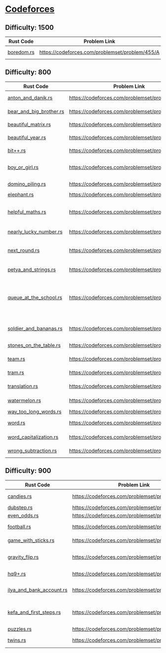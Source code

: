 # [Codeforces](https://codeforces.com/)
## Difficulty: 1500
| Rust Code | Problem Link | Tags |
| --------- | ------------ | ---- |
| [boredom.rs](src/archive/1500/boredom.rs) | https://codeforces.com/problemset/problem/455/A | `dp`, `*1500` |

## Difficulty: 800
| Rust Code | Problem Link | Tags |
| --------- | ------------ | ---- |
| [anton_and_danik.rs](src/archive/800/anton_and_danik.rs) | https://codeforces.com/problemset/problem/734/A | `implementation`, `strings`, `*800` |
| [bear_and_big_brother.rs](src/archive/800/bear_and_big_brother.rs) | https://codeforces.com/problemset/problem/791/A | `implementation`, `*800` |
| [beautiful_matrix.rs](src/archive/800/beautiful_matrix.rs) | https://codeforces.com/problemset/problem/263/A | `implementation`, `*800` |
| [beautiful_year.rs](src/archive/800/beautiful_year.rs) | https://codeforces.com/problemset/problem/271/A | `brute force`, `*800` |
| [bit++.rs](src/archive/800/bit++.rs) | https://codeforces.com/problemset/problem/282/A | `implementation`, `*800` |
| [boy_or_girl.rs](src/archive/800/boy_or_girl.rs) | https://codeforces.com/problemset/problem/236/A | `brute force`, `implementation`, `strings`, `*800` |
| [domino_piling.rs](src/archive/800/domino_piling.rs) | https://codeforces.com/problemset/problem/50/A | `greedy`, `math`, `*800` |
| [elephant.rs](src/archive/800/elephant.rs) | https://codeforces.com/problemset/problem/617/A | `math`, `*800` |
| [helpful_maths.rs](src/archive/800/helpful_maths.rs) | https://codeforces.com/problemset/problem/339/A | `greedy`, `implementation`, `sortings`, `strings`, `*800` |
| [nearly_lucky_number.rs](src/archive/800/nearly_lucky_number.rs) | https://codeforces.com/problemset/problem/110/A | `implementation`, `*800` |
| [next_round.rs](src/archive/800/next_round.rs) | https://codeforces.com/problemset/problem/158/A | `*special problem`, `implementation`, `*800` |
| [petya_and_strings.rs](src/archive/800/petya_and_strings.rs) | https://codeforces.com/problemset/problem/112/A | `implementation`, `strings`, `*800` |
| [queue_at_the_school.rs](src/archive/800/queue_at_the_school.rs) | https://codeforces.com/problemset/problem/266/B | `constructive algorithms`, `graph matchings`, `implementation`, `shortest paths`, `*800` |
| [soldier_and_bananas.rs](src/archive/800/soldier_and_bananas.rs) | https://codeforces.com/problemset/problem/546/A | `brute force`, `implementation`, `math`, `*800` |
| [stones_on_the_table.rs](src/archive/800/stones_on_the_table.rs) | https://codeforces.com/problemset/problem/266/A | `implementation`, `*800` |
| [team.rs](src/archive/800/team.rs) | https://codeforces.com/problemset/problem/231/A | `brute force`, `greedy`, `*800` |
| [tram.rs](src/archive/800/tram.rs) | https://codeforces.com/problemset/problem/116/A | `implementation`, `*800` |
| [translation.rs](src/archive/800/translation.rs) | https://codeforces.com/problemset/problem/41/A | `implementation`, `strings`, `*800` |
| [watermelon.rs](src/archive/800/watermelon.rs) | https://codeforces.com/problemset/problem/4/A | `brute force`, `math`, `*800` |
| [way_too_long_words.rs](src/archive/800/way_too_long_words.rs) | https://codeforces.com/problemset/problem/71/A | `strings`, `*800` |
| [word.rs](src/archive/800/word.rs) | https://codeforces.com/problemset/problem/59/A | `implementation`, `strings`, `*800` |
| [word_capitalization.rs](src/archive/800/word_capitalization.rs) | https://codeforces.com/problemset/problem/281/A | `implementation`, `strings`, `*800` |
| [wrong_subtraction.rs](src/archive/800/wrong_subtraction.rs) | https://codeforces.com/problemset/problem/977/A | `implementation`, `*800` |

## Difficulty: 900
| Rust Code | Problem Link | Tags |
| --------- | ------------ | ---- |
| [candies.rs](src/archive/900/candies.rs) | https://codeforces.com/problemset/problem/1343/A | `brute force`, `math`, `*900` |
| [dubstep.rs](src/archive/900/dubstep.rs) | https://codeforces.com/problemset/problem/208/A | `strings`, `*900` |
| [even_odds.rs](src/archive/900/even_odds.rs) | https://codeforces.com/problemset/problem/318/A | `math`, `*900` |
| [football.rs](src/archive/900/football.rs) | https://codeforces.com/problemset/problem/96/A | `implementation`, `strings`, `*900` |
| [game_with_sticks.rs](src/archive/900/game_with_sticks.rs) | https://codeforces.com/problemset/problem/451/A | `implementation`, `*900` |
| [gravity_flip.rs](src/archive/900/gravity_flip.rs) | https://codeforces.com/problemset/problem/405/A | `greedy`, `implementation`, `sortings`, `*900` |
| [hq9+.rs](src/archive/900/hq9+.rs) | https://codeforces.com/problemset/problem/133/A | `implementation`, `*900` |
| [ilya_and_bank_account.rs](src/archive/900/ilya_and_bank_account.rs) | https://codeforces.com/problemset/problem/313/A | `implementation`, `number theory`, `*900` |
| [kefa_and_first_steps.rs](src/archive/900/kefa_and_first_steps.rs) | https://codeforces.com/problemset/problem/580/A | `brute force`, `dp`, `implementation`, `*900` |
| [puzzles.rs](src/archive/900/puzzles.rs) | https://codeforces.com/problemset/problem/337/A | `greedy`, `*900` |
| [twins.rs](src/archive/900/twins.rs) | https://codeforces.com/problemset/problem/160/A | `greedy`, `sortings`, `*900` |

